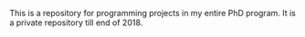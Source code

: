 This is a repository for programming projects in my entire PhD program. It is a private repository till end of 2018. 

